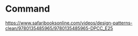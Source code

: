 # Command

https://www.safaribooksonline.com/videos/design-patterns-clean/9780135485965/9780135485965-DPCC_E25
